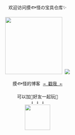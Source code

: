 <p align="center">
  <samp>
    欢迎访问摸🐟怪の宝具仓库✨
    </br><br/>
    <img width="180px" src="https://cdn.jsdelivr.net/gh/Dqz00116/pic//img/20210521110316.gif">
    <img src="https://github-readme-stats.vercel.app/api?theme=vue&include_all_commits=true&username=Dqz00116&show_icons=true&hide_border=true">
    <br/><br/>
    摸🐟怪的博客 <a href="https://www.nekonet.cn/">→ 戳我 ←</a>
    <br/><br/>
    可以加🐧好友一起玩🎈
    <br/>
    ↓ ↓ ↓
    <br/>
    <img align="center" width="80px" src="https://cdn.jsdelivr.net/gh/Dqz00116/pic//img/20210521113055.png"></div> 
  </samp>
</p>
